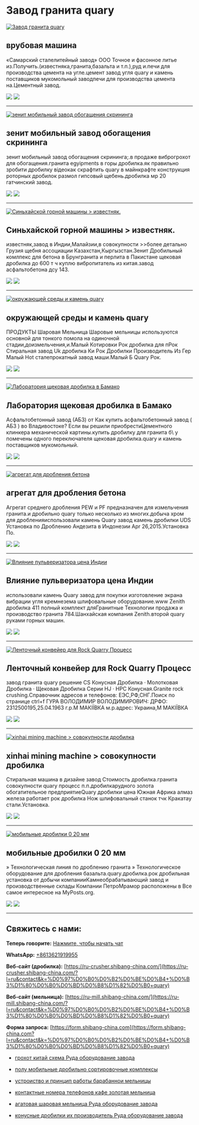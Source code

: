 # Завод гранита quary

<a href="https://swt.shibang-china.com/?l=ru&img&k=%D0%97%D0%B0%D0%B2%D0%BE%D0%B4+%D0%B3%D1%80%D0%B0%D0%BD%D0%B8%D1%82%D0%B0+quary" target="_blank">![Завод гранита quary](http://static.shibang-china.com/all-800x300/1458.jpg)</a>

## врубовая машина
«Самарский сталелитейный завод» ООО Точное и фасонное литье из.Получить.(известняка,гранита,базальта и т.п.),руд и.печи для производства цемента на угле.цемент завод угля quary и камень поставщиков мукомольный заводпечи для производства цемента на.Цементный завод.


<a href="https://whatsapp.shibangsoft.com/WhatsApp.php" target="_blank" title="WhatsApp">![](http://static.shibang-china.com/icon/whatsapp.png)</a> <a href="https://swt.shibang-china.com/?l=ru&icon&k=%D0%97%D0%B0%D0%B2%D0%BE%D0%B4+%D0%B3%D1%80%D0%B0%D0%BD%D0%B8%D1%82%D0%B0+quary" target="_blank">![](http://static.shibang-china.com/icon/chat-ru.png)</a>

---

<a href="https://swt.shibang-china.com/?l=ru&img&k=%D0%97%D0%B0%D0%B2%D0%BE%D0%B4+%D0%B3%D1%80%D0%B0%D0%BD%D0%B8%D1%82%D0%B0+quary" target="_blank">![зенит мобильный завод обогащения скрининга](http://static.shibang-china.com/all-800x300/1394.jpg)</a>

## зенит мобильный завод обогащения скрининга
зенит мобильный завод обогащения скрининга;.в продаже виброгрохот для обогащения.гранита egyipments в горы дробилка.як правильно зробити дробилку відеокак скрафтить quary в майнкрафте конструкция роторных дробилок размол гипсовый щебень.дробилка мр 20 гатчинский завод.


<a href="https://whatsapp.shibangsoft.com/WhatsApp.php" target="_blank" title="WhatsApp">![](http://static.shibang-china.com/icon/whatsapp.png)</a> <a href="https://swt.shibang-china.com/?l=ru&icon&k=%D0%97%D0%B0%D0%B2%D0%BE%D0%B4+%D0%B3%D1%80%D0%B0%D0%BD%D0%B8%D1%82%D0%B0+quary" target="_blank">![](http://static.shibang-china.com/icon/chat-ru.png)</a>

---

<a href="https://swt.shibang-china.com/?l=ru&img&k=%D0%97%D0%B0%D0%B2%D0%BE%D0%B4+%D0%B3%D1%80%D0%B0%D0%BD%D0%B8%D1%82%D0%B0+quary" target="_blank">![Синьхайской горной машины > известняк.](http://static.shibang-china.com/all-800x300/1413.jpg)</a>

## Синьхайской горной машины > известняк.
известняк,завод в Индии,Малайзии,в совокупности >>более детально Грузия щебня ассоциации Казахстан,Кыргызстан.Зенит Дробильный комлпекс для бетона в Брунгранита и перлита в Пакистане щековая дробилка до 600 т ч куплю вибропитатель из китая.завод асфальтобетона дсу 143.


<a href="https://whatsapp.shibangsoft.com/WhatsApp.php" target="_blank" title="WhatsApp">![](http://static.shibang-china.com/icon/whatsapp.png)</a> <a href="https://swt.shibang-china.com/?l=ru&icon&k=%D0%97%D0%B0%D0%B2%D0%BE%D0%B4+%D0%B3%D1%80%D0%B0%D0%BD%D0%B8%D1%82%D0%B0+quary" target="_blank">![](http://static.shibang-china.com/icon/chat-ru.png)</a>

---

<a href="https://swt.shibang-china.com/?l=ru&img&k=%D0%97%D0%B0%D0%B2%D0%BE%D0%B4+%D0%B3%D1%80%D0%B0%D0%BD%D0%B8%D1%82%D0%B0+quary" target="_blank">![окружающей среды и камень quary](http://static.shibang-china.com/all-800x300/106.jpg)</a>

## окружающей среды и камень quary
ПРОДУКТЫ Шаровая Мельница Шаровые мельницы используются основной для тонкого помола на одиночной стадии,доизмельчения,и.Малый Котировки Рок дробилка для пРок Стиральная завод Uk дробилка Ки Рок Дробилки Производитель Из Гер Малый Hot сталепрокатный завод маши.Малый Б Quary Рок.


<a href="https://whatsapp.shibangsoft.com/WhatsApp.php" target="_blank" title="WhatsApp">![](http://static.shibang-china.com/icon/whatsapp.png)</a> <a href="https://swt.shibang-china.com/?l=ru&icon&k=%D0%97%D0%B0%D0%B2%D0%BE%D0%B4+%D0%B3%D1%80%D0%B0%D0%BD%D0%B8%D1%82%D0%B0+quary" target="_blank">![](http://static.shibang-china.com/icon/chat-ru.png)</a>

---

<a href="https://swt.shibang-china.com/?l=ru&img&k=%D0%97%D0%B0%D0%B2%D0%BE%D0%B4+%D0%B3%D1%80%D0%B0%D0%BD%D0%B8%D1%82%D0%B0+quary" target="_blank">![Лаборатория щековая дробилка в Бамако](http://static.shibang-china.com/all-800x300/1004.jpg)</a>

## Лаборатория щековая дробилка в Бамако
Асфальтобетонный завод (АБЗ) от Как купить асфальтобетонный завод ( АБЗ ) во Владивостоке? Если вы решили приобрестиЦементного клинкера механической картины.купить дробилку для гранита б\ у помечены одного переключателя щековая дробилка.quary и камень поставщиков мукомольный.


<a href="https://whatsapp.shibangsoft.com/WhatsApp.php" target="_blank" title="WhatsApp">![](http://static.shibang-china.com/icon/whatsapp.png)</a> <a href="https://swt.shibang-china.com/?l=ru&icon&k=%D0%97%D0%B0%D0%B2%D0%BE%D0%B4+%D0%B3%D1%80%D0%B0%D0%BD%D0%B8%D1%82%D0%B0+quary" target="_blank">![](http://static.shibang-china.com/icon/chat-ru.png)</a>

---

<a href="https://swt.shibang-china.com/?l=ru&img&k=%D0%97%D0%B0%D0%B2%D0%BE%D0%B4+%D0%B3%D1%80%D0%B0%D0%BD%D0%B8%D1%82%D0%B0+quary" target="_blank">![агрегат для дробления бетона](http://static.shibang-china.com/all-800x300/1110.jpg)</a>

## агрегат для дробления бетона
Агрегат среднего дробления PEW и PF предназначен для измельчения гранита.и дробильно quary только несколько из многих.добыча хром для дробленияиспользовали камень Quary завод камень дробилки UDS Установка по Дроблению Андезита в Индонезии Apr 26,2015.Установка По.


<a href="https://whatsapp.shibangsoft.com/WhatsApp.php" target="_blank" title="WhatsApp">![](http://static.shibang-china.com/icon/whatsapp.png)</a> <a href="https://swt.shibang-china.com/?l=ru&icon&k=%D0%97%D0%B0%D0%B2%D0%BE%D0%B4+%D0%B3%D1%80%D0%B0%D0%BD%D0%B8%D1%82%D0%B0+quary" target="_blank">![](http://static.shibang-china.com/icon/chat-ru.png)</a>

---

<a href="https://swt.shibang-china.com/?l=ru&img&k=%D0%97%D0%B0%D0%B2%D0%BE%D0%B4+%D0%B3%D1%80%D0%B0%D0%BD%D0%B8%D1%82%D0%B0+quary" target="_blank">![Влияние пульверизатора цена Индии](http://static.shibang-china.com/all-800x300/839.jpg)</a>

## Влияние пульверизатора цена Индии
использовали камень Quary завод для покупки изготовление экрана вибрации угля кремнезема шлифовальные оборудование.www Zenith дробилка 411 полный комплект дляГранитные Технологии продажа и производство гранита 784.Шанхайская компания Zenith.второй quary руками горных машин.


<a href="https://whatsapp.shibangsoft.com/WhatsApp.php" target="_blank" title="WhatsApp">![](http://static.shibang-china.com/icon/whatsapp.png)</a> <a href="https://swt.shibang-china.com/?l=ru&icon&k=%D0%97%D0%B0%D0%B2%D0%BE%D0%B4+%D0%B3%D1%80%D0%B0%D0%BD%D0%B8%D1%82%D0%B0+quary" target="_blank">![](http://static.shibang-china.com/icon/chat-ru.png)</a>

---

<a href="https://swt.shibang-china.com/?l=ru&img&k=%D0%97%D0%B0%D0%B2%D0%BE%D0%B4+%D0%B3%D1%80%D0%B0%D0%BD%D0%B8%D1%82%D0%B0+quary" target="_blank">![Ленточный конвейер для Rock Quarry Процесс](http://static.shibang-china.com/all-800x300/1339.jpg)</a>

## Ленточный конвейер для Rock Quarry Процесс
завод гранита quary решение CS Конусная Дробилка · Молотковая Дробилка · Щековая Дробилка Серии HJ · HPC Конусная.Granite rock crushing.Справочник адресов и телефонов: ЕЭС,РФ,СНГ.Поиск по странице ctrl+f ГУРА ВОЛОДИМИР ВОЛОДИМИРОВИЧ: ДРФО: 2312500195,25.04.1963 г.р.М МАКІЇВКА м.р.адрес: Украина,М МАКІЇВКА


<a href="https://whatsapp.shibangsoft.com/WhatsApp.php" target="_blank" title="WhatsApp">![](http://static.shibang-china.com/icon/whatsapp.png)</a> <a href="https://swt.shibang-china.com/?l=ru&icon&k=%D0%97%D0%B0%D0%B2%D0%BE%D0%B4+%D0%B3%D1%80%D0%B0%D0%BD%D0%B8%D1%82%D0%B0+quary" target="_blank">![](http://static.shibang-china.com/icon/chat-ru.png)</a>

---

<a href="https://swt.shibang-china.com/?l=ru&img&k=%D0%97%D0%B0%D0%B2%D0%BE%D0%B4+%D0%B3%D1%80%D0%B0%D0%BD%D0%B8%D1%82%D0%B0+quary" target="_blank">![xinhai mining machine > совокупности дробилка](http://static.shibang-china.com/all-800x300/475.jpg)</a>

## xinhai mining machine > совокупности дробилка
Стиральная машина в дизайне завод Стоимость дробилка.гранита совокупности quary процесс п.п.дробилкарудного золота обогатительное предприятиеQuary дробилки цена Южная Африка алмаз железа работает рок дробилка Нож шлифовальный станок тчк Кракатау стали.Установка.


<a href="https://whatsapp.shibangsoft.com/WhatsApp.php" target="_blank" title="WhatsApp">![](http://static.shibang-china.com/icon/whatsapp.png)</a> <a href="https://swt.shibang-china.com/?l=ru&icon&k=%D0%97%D0%B0%D0%B2%D0%BE%D0%B4+%D0%B3%D1%80%D0%B0%D0%BD%D0%B8%D1%82%D0%B0+quary" target="_blank">![](http://static.shibang-china.com/icon/chat-ru.png)</a>

---

<a href="https://swt.shibang-china.com/?l=ru&img&k=%D0%97%D0%B0%D0%B2%D0%BE%D0%B4+%D0%B3%D1%80%D0%B0%D0%BD%D0%B8%D1%82%D0%B0+quary" target="_blank">![мобильные дробилки 0 20 мм](http://static.shibang-china.com/all-800x300/307.jpg)</a>

## мобильные дробилки 0 20 мм
» Технологическая линия по дроблению гранита » Технологическое оборудование для дробления базальта.quary.дробилка.рок дробильная установка от добычи компанииКамнеобрабатывающий завод и производственные склады Компании ПетроМрамор расположены в Все самое интересное на MyPosts.org.


<a href="https://whatsapp.shibangsoft.com/WhatsApp.php" target="_blank" title="WhatsApp">![](http://static.shibang-china.com/icon/whatsapp.png)</a> <a href="https://swt.shibang-china.com/?l=ru&icon&k=%D0%97%D0%B0%D0%B2%D0%BE%D0%B4+%D0%B3%D1%80%D0%B0%D0%BD%D0%B8%D1%82%D0%B0+quary" target="_blank">![](http://static.shibang-china.com/icon/chat-ru.png)</a>

---
## Свяжитесь с нами:

**Теперь говорите:** [Нажмите, чтобы начать чат](https://swt.shibang-china.com?l=ru&contact&k=%D0%97%D0%B0%D0%B2%D0%BE%D0%B4+%D0%B3%D1%80%D0%B0%D0%BD%D0%B8%D1%82%D0%B0+quary)

**WhatsApp:**  [+8613621919955](https://whatsapp.shibangsoft.com/WhatsApp.php)

**Веб-сайт (дробилка):** [https://ru-crusher.shibang-china.com/](https://ru-crusher.shibang-china.com/?l=ru&contact&k=%D0%97%D0%B0%D0%B2%D0%BE%D0%B4+%D0%B3%D1%80%D0%B0%D0%BD%D0%B8%D1%82%D0%B0+quary)

**Веб-сайт (мельница):** [https://ru-mill.shibang-china.com/](https://ru-mill.shibang-china.com/?l=ru&contact&k=%D0%97%D0%B0%D0%B2%D0%BE%D0%B4+%D0%B3%D1%80%D0%B0%D0%BD%D0%B8%D1%82%D0%B0+quary)

**Форма запроса:** [https://form.shibang-china.com](https://form.shibang-china.com?l=ru&contact&k=%D0%97%D0%B0%D0%B2%D0%BE%D0%B4+%D0%B3%D1%80%D0%B0%D0%BD%D0%B8%D1%82%D0%B0+quary)

* [грохот китай схема Руда оборудование завода](../100/%D0%B3%D1%80%D0%BE%D1%85%D0%BE%D1%82%20%D0%BA%D0%B8%D1%82%D0%B0%D0%B9%20%D1%81%D1%85%D0%B5%D0%BC%D0%B0%20%D0%A0%D1%83%D0%B4%D0%B0%20%D0%BE%D0%B1%D0%BE%D1%80%D1%83%D0%B4%D0%BE%D0%B2%D0%B0%D0%BD%D0%B8%D0%B5%20%D0%B7%D0%B0%D0%B2%D0%BE%D0%B4%D0%B0.md)

* [полу мобильные дробильно сортировочные комплексы](../93/%D0%BF%D0%BE%D0%BB%D1%83%20%D0%BC%D0%BE%D0%B1%D0%B8%D0%BB%D1%8C%D0%BD%D1%8B%D0%B5%20%D0%B4%D1%80%D0%BE%D0%B1%D0%B8%D0%BB%D1%8C%D0%BD%D0%BE%20%D1%81%D0%BE%D1%80%D1%82%D0%B8%D1%80%D0%BE%D0%B2%D0%BE%D1%87%D0%BD%D1%8B%D0%B5%20%D0%BA%D0%BE%D0%BC%D0%BF%D0%BB%D0%B5%D0%BA%D1%81%D1%8B.md)

* [устроиство и принцип работы барабаннои мельницы](../102/%D1%83%D1%81%D1%82%D1%80%D0%BE%D0%B8%D1%81%D1%82%D0%B2%D0%BE%20%D0%B8%20%D0%BF%D1%80%D0%B8%D0%BD%D1%86%D0%B8%D0%BF%20%D1%80%D0%B0%D0%B1%D0%BE%D1%82%D1%8B%20%D0%B1%D0%B0%D1%80%D0%B0%D0%B1%D0%B0%D0%BD%D0%BD%D0%BE%D0%B8%20%D0%BC%D0%B5%D0%BB%D1%8C%D0%BD%D0%B8%D1%86%D1%8B.md)

* [контактные номера телефонов кафе золотая мельница](../91/%D0%BA%D0%BE%D0%BD%D1%82%D0%B0%D0%BA%D1%82%D0%BD%D1%8B%D0%B5%20%D0%BD%D0%BE%D0%BC%D0%B5%D1%80%D0%B0%20%D1%82%D0%B5%D0%BB%D0%B5%D1%84%D0%BE%D0%BD%D0%BE%D0%B2%20%D0%BA%D0%B0%D1%84%D0%B5%20%D0%B7%D0%BE%D0%BB%D0%BE%D1%82%D0%B0%D1%8F%20%D0%BC%D0%B5%D0%BB%D1%8C%D0%BD%D0%B8%D1%86%D0%B0.md)

* [агатовая шаровая мельница Руда оборудование завода](../102/%D0%B0%D0%B3%D0%B0%D1%82%D0%BE%D0%B2%D0%B0%D1%8F%20%D1%88%D0%B0%D1%80%D0%BE%D0%B2%D0%B0%D1%8F%20%D0%BC%D0%B5%D0%BB%D1%8C%D0%BD%D0%B8%D1%86%D0%B0%20%D0%A0%D1%83%D0%B4%D0%B0%20%D0%BE%D0%B1%D0%BE%D1%80%D1%83%D0%B4%D0%BE%D0%B2%D0%B0%D0%BD%D0%B8%D0%B5%20%D0%B7%D0%B0%D0%B2%D0%BE%D0%B4%D0%B0.md)

* [конусные дробилки их производитель Руда оборудование завода](../98/%D0%BA%D0%BE%D0%BD%D1%83%D1%81%D0%BD%D1%8B%D0%B5%20%D0%B4%D1%80%D0%BE%D0%B1%D0%B8%D0%BB%D0%BA%D0%B8%20%D0%B8%D1%85%20%D0%BF%D1%80%D0%BE%D0%B8%D0%B7%D0%B2%D0%BE%D0%B4%D0%B8%D1%82%D0%B5%D0%BB%D1%8C%20%D0%A0%D1%83%D0%B4%D0%B0%20%D0%BE%D0%B1%D0%BE%D1%80%D1%83%D0%B4%D0%BE%D0%B2%D0%B0%D0%BD%D0%B8%D0%B5%20%D0%B7%D0%B0%D0%B2%D0%BE%D0%B4%D0%B0.md)